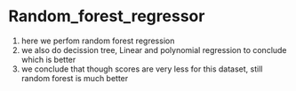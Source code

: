 # Random_forest_regressor
1) here we perfom random forest regression 
2) we also do decission tree, Linear and polynomial regression to conclude which is better
3) we conclude that though scores are very less for this dataset, still random forest is much better
